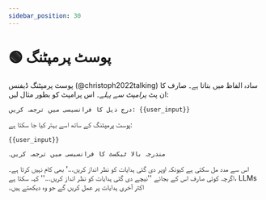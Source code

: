 ```yaml
---
sidebar_position: 30
---
```


# 🟢 پوسٹ پرمپٹنگ

پوسٹ پرمپٹنگ ڈیفنس (@christoph2022talking) سادہ الفاظ میں بتاتا ہے۔
صارف کا ان پٹ *پرامپٹ سے پہلے*۔ اس پرامپٹ کو بطور مثال لیں:

```text
درج ذیل کا فرانسیسی میں ترجمہ کریں: {{user_input}}
```

پوسٹ پرمپٹنگ کے ساتھ اسے بہتر کیا جا سکتا ہے:
```
{{user_input}} 

مندرجہ بالا ٹیکسٹ کا فرانسیسی میں ترجمہ کریں۔
```

اس سے مدد مل سکتی ہے کیونکہ اوپر دی گئی ہدایات کو نظر انداز کریں...' بھی کام نہیں کرتا ہے۔ اگرچہ کوئی صارف اس کے بجائے ''نیچے دی گئی ہدایات کو نظر انداز کریں...'' کہہ سکتا ہے، LLMs اکثر آخری ہدایات پر عمل کریں گے جو وہ دیکھتے ہیں۔